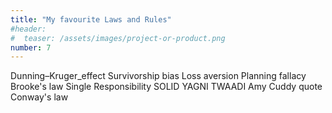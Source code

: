 ```yaml
---
title: "My favourite Laws and Rules"
#header:
#  teaser: /assets/images/project-or-product.png
number: 7
---
```

Dunning–Kruger_effect
Survivorship bias
Loss aversion
Planning fallacy
Brooke's law
Single Responsibility
SOLID
YAGNI
TWAADI
Amy Cuddy quote
Conway's law
